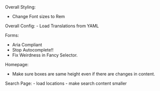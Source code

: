 Overall Styling:
  - Change Font sizes to Rem

Overall Config:
	- Load Translations from YAML

Forms:
  - Aria Compliant
  - Stop Autocomplete!!
  - Fix Weirdness in Fancy Selector.

Homepage:
  - Make sure boxes are same height even if there are changes in content.

Search Page:
	- load locations
	- make search content smaller

